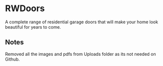 # RWDoors

A complete range of residential garage doors that will make your home look beautiful for years to come.

## Notes

Removed all the images and pdfs from Uploads folder as its not needed on Github.